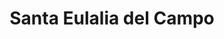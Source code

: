 ---
title: Santa Eulalia del Campo
url: /santa-eulalia-del-campo/
latitude: 40.567
longitude: -1.313
---